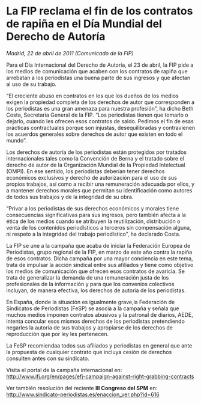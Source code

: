 # La FIP reclama el fin de los contratos de rapiña en el Día Mundial del Derecho de Autoría

*Madrid, 22 de abril de 2011 (Comunicado de la FIP)*

Para el Día Internacional del Derecho de Autoría, el 23 de abril, la FIP pide a los medios de comunicación que acaben con los contratos de rapiña que arrebatan a los periodistas una buena parte de sus ingresos y que afectan al uso de su trabajo.

“El creciente abuso en contratos en los que los dueños de los medios exigen la propiedad completa de los derechos de autor que corresponden a los periodistas es una gran amenaza para nuestra profesión”, ha dicho Beth Costa, Secretaria General de la FIP. “Los periodistas tienen que tomarlo o dejarlo, cuando les ofrecen esos contratos de saldo. Pedimos el fin de esas prácticas contractuales porque son injustas, desequilibradas y contravienen los acuerdos generales sobre derechos de autor que existen en todo el mundo”.

Los derechos de autoría de los periodistas están protegidos por tratados internacionales tales como la Convención de Berna y el tratado sobre el derecho de autor de la Organización Mundial de la Propiedad Intelectual (OMPI). En ese sentido, los periodistas deberían tener derechos económicos exclusivos y derecho de autorización para el uso de sus propios trabajos, así como a recibir una remuneración adecuada por ellos, y a mantener derechos morales que permitan su identificación como autores de todos sus trabajos y de la integridad de su obra.

“Privar a los periodistas de sus derechos económicos y morales tiene consecuencias significativas para sus ingresos, pero también afecta a la ética de los medios cuando se atribuyen la reutilización, distribución o venta de los contenidos periodísticos a terceros sin compensación alguna, ni respeto a la integridad del trabajo periodístico”, ha declarado Costa.

La FIP se une a la campaña que acaba de iniciar la Federación Europea de Periodistas, grupo regional de la FIP, en marzo de este año contra la rapiña de esos contratos. Dicha campaña por una mayor conciencia en este tema, trata de impulsar la acción sindical entre sus afiliados y tiene como objetivo los medios de comunicación que ofrecen esos contratos de avaricia. Se trata de generalizar la demanda de una remuneración justa de los profesionales de la información y para que los convenios colectivos incluyan, de manera efectiva, los derechos de autoría de los periodistas.

En España, donde la situación es igualmente grave,la Federación de Sindicatos de Periodistas (FeSP) se asocia a la campaña y señala que muchos medios imponen contratos abusivos y la patronal de diarios, AEDE, intenta concular esos mismos derechos de los periodistas pretendiendo negarles la autoría de sus trabajos y apropiarse de los derechos de reproducción que por ley les pertenecen.

La FeSP recomiendaa todos sus afiliados y periodistas en general que ante la propuesta de cualquier contrato que incluya cesión de derechos consulten antes con su sindicato.

Visita el portal de la campaña internacional en: http://www.ifj.org/en/pages/efj-campaign-against-right-grabbing-contracts

Ver también resolución del reciente **III Congreso del SPM** en: http://www.sindicato-periodistas.es/enaccion_ver.php?id=616
